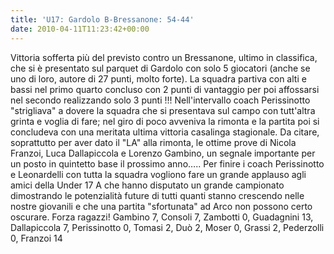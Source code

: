 ```yaml
---
title: 'U17: Gardolo B-Bressanone: 54-44'
date: 2010-04-11T11:23:42+00:00
---
```

Vittoria sofferta più del previsto contro un Bressanone, ultimo in classifica, che si è presentato sul parquet di Gardolo con solo 5 giocatori (anche se uno di loro, autore di 27 punti, molto forte). La squadra partiva con alti e bassi nel primo quarto concluso con 2 punti di vantaggio per poi affossarsi nel secondo realizzando solo 3 punti !!! Nell'intervallo coach Perissinotto "strigliava" a dovere la squadra che si presentava sul campo con tutt'altra grinta e voglia di fare; nel giro di poco avveniva la rimonta e la partita poi si concludeva con una meritata ultima vittoria casalinga stagionale. Da citare, soprattutto per aver dato il "LA" alla rimonta, le ottime prove di Nicola Franzoi, Luca Dallapiccola e Lorenzo Gambino, un segnale importante per un posto in quintetto base il prossimo anno….. Per finire i coach Perissinotto e Leonardelli con tutta la squadra vogliono fare un grande applauso agli amici della Under 17 A che hanno disputato un grande campionato dimostrando le potenzialità future di tutti quanti stanno crescendo nelle nostre giovanili e che una partita "sfortunata" ad Arco non possono certo oscurare. Forza ragazzi! Gambino 7, Consoli 7, Zambotti 0, Guadagnini 13, Dallapiccola 7, Perissinotto 0, Tomasi 2, Duò 2, Moser 0, Grassi 2, Pederzolli 0, Franzoi 14